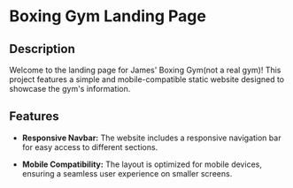# Boxing Gym Landing Page

## Description

Welcome to the landing page for James' Boxing Gym(not a real gym)! This project features a simple and mobile-compatible static website designed to showcase the gym's information.

## Features

- **Responsive Navbar:** The website includes a responsive navigation bar for easy access to different sections.

- **Mobile Compatibility:** The layout is optimized for mobile devices, ensuring a seamless user experience on smaller screens.


